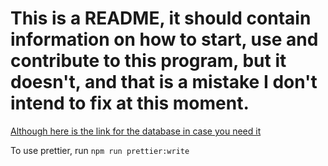 # This is a README, it should contain information on how to start, use and contribute to this program, but it doesn't, and that is a mistake I don't intend to fix at this moment.

[Although here is the link for the database in case you need it](https://github.com/Rakibei/p3-database)

To use prettier, run `npm run prettier:write`

